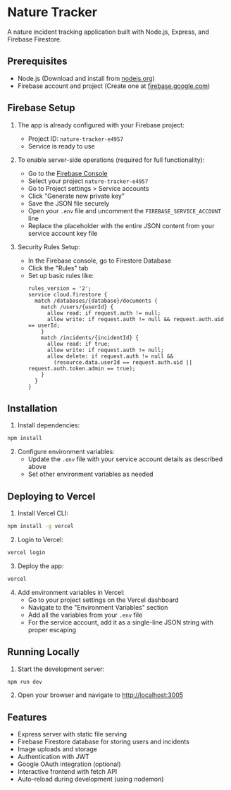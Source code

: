 # Nature Tracker

A nature incident tracking application built with Node.js, Express, and Firebase Firestore.

## Prerequisites

- Node.js (Download and install from [nodejs.org](https://nodejs.org/))
- Firebase account and project (Create one at [firebase.google.com](https://firebase.google.com/))

## Firebase Setup

1. The app is already configured with your Firebase project:
   - Project ID: `nature-tracker-e4957`
   - Service is ready to use

2. To enable server-side operations (required for full functionality):
   - Go to the [Firebase Console](https://console.firebase.google.com/)
   - Select your project `nature-tracker-e4957`
   - Go to Project settings > Service accounts
   - Click "Generate new private key"
   - Save the JSON file securely
   - Open your `.env` file and uncomment the `FIREBASE_SERVICE_ACCOUNT` line
   - Replace the placeholder with the entire JSON content from your service account key file

3. Security Rules Setup:
   - In the Firebase console, go to Firestore Database
   - Click the "Rules" tab
   - Set up basic rules like:
     ```
     rules_version = '2';
     service cloud.firestore {
       match /databases/{database}/documents {
         match /users/{userId} {
           allow read: if request.auth != null;
           allow write: if request.auth != null && request.auth.uid == userId;
         }
         match /incidents/{incidentId} {
           allow read: if true;
           allow write: if request.auth != null;
           allow delete: if request.auth != null && 
             (resource.data.userId == request.auth.uid || request.auth.token.admin == true);
         }
       }
     }
     ```

## Installation

1. Install dependencies:
```bash
npm install
```

2. Configure environment variables:
   - Update the `.env` file with your service account details as described above
   - Set other environment variables as needed

## Deploying to Vercel

1. Install Vercel CLI:
```bash
npm install -g vercel
```

2. Login to Vercel:
```bash
vercel login
```

3. Deploy the app:
```bash
vercel
```

4. Add environment variables in Vercel:
   - Go to your project settings on the Vercel dashboard
   - Navigate to the "Environment Variables" section
   - Add all the variables from your `.env` file
   - For the service account, add it as a single-line JSON string with proper escaping

## Running Locally

1. Start the development server:
```bash
npm run dev
```

2. Open your browser and navigate to [http://localhost:3005](http://localhost:3005)

## Features

- Express server with static file serving
- Firebase Firestore database for storing users and incidents
- Image uploads and storage
- Authentication with JWT
- Google OAuth integration (optional)
- Interactive frontend with fetch API
- Auto-reload during development (using nodemon) 